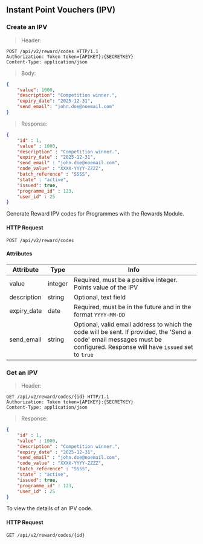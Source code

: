 ## Instant Point Vouchers (IPV)

### Create an IPV 

> Header:

```http
POST /api/v2/reward/codes HTTP/1.1
Authorization: Token token={APIKEY}:{SECRETKEY}
Content-Type: application/json
```

> Body:

```json
{
    "value": 1000,
    "description": "Competition winner.",
    "expiry_date": "2025-12-31",
    "send_email": "john.doe@noemail.com"
}
```

> Response: 

```json
{
    "id" : 1,
    "value" : 1000,
    "description" : "Competition winner.",
    "expiry_date" : "2025-12-31",
    "send_email" : "john.doe@noemail.com",
    "code_value" : "XXXX-YYYY-ZZZZ",
    "batch_reference" : "SSSS",
    "state" : "active",
    "issued": true,
    "programme_id" : 123,
    "user_id" : 25
}
```

Generate Reward IPV codes for Programmes with the Rewards Module. 

#### HTTP Request

`POST /api/v2/reward/codes`

#### Attributes

Attribute | Type | Info
--------- | ---- | ----
value | integer | Required, must be a positive integer. Points value of the IPV
description | string | Optional, text field
expiry\_date | date | Required, must be in the future and in the format `YYYY-MM-DD`
send\_email | string | Optional, valid email address to which the code will be sent. If provided, the 'Send a code' email messages must be configured. Response will have `issued` set to `true`



### Get an IPV 

> Header: 

```http
GET /api/v2/reward/codes/{id} HTTP/1.1
Authorization: Token token={APIKEY}:{SECRETKEY}
Content-Type: application/json
```

> Response: 

```json
{
    "id" : 1,
    "value" : 1000,
    "description" : "Competition winner.",
    "expiry_date" : "2025-12-31",
    "send_email" : "john.doe@noemail.com",
    "code_value" : "XXXX-YYYY-ZZZZ",
    "batch_reference" : "SSSS",
    "state" : "active",
    "issued": true,
    "programme_id" : 123,
    "user_id" : 25
}
```

To view the details of an IPV code.

#### HTTP Request

`GET /api/v2/reward/codes/{id}`


